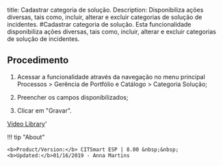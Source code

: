 title: Cadastrar categoria de solução.
Description: Disponibiliza ações diversas, tais como, incluir, alterar e excluir categorias de solução de incidentes.
#Cadastrar categoria de solução.
Esta funcionalidade disponibiliza ações diversas, tais como, incluir, alterar e
excluir categorias de solução de incidentes.

Procedimento
----------

1.  Acessar a funcionalidade através da navegação no menu principal Processos \>
    Gerência de Portfólio e Catálogo \> Categoria Solução;

2.  Preencher os campos disponibilizados;

3.  Clicar em "Gravar".


<i class='fa fa-youtube-play  fa-2x' style='color:#97ce17;vertical-align: middle;'> </i> [Video Library](https://www.youtube.com/playlist?list=PLB5qK2uzf2RPUBXWp7r7A0YUQY07qkSrO)'

!!! tip "About"

    <b>Product/Version:</b> CITSmart ESP | 8.00 &nbsp;&nbsp;
    <b>Updated:</b>01/16/2019 - Anna Martins
